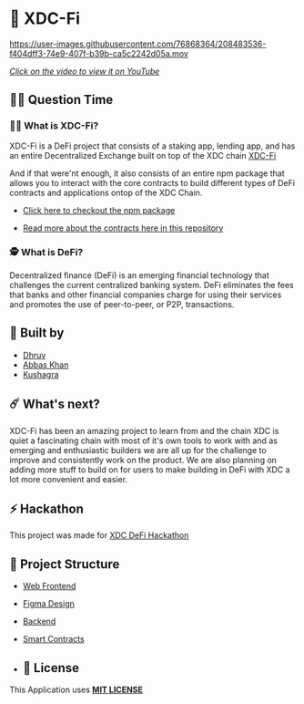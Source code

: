 # 🥳 XDC-Fi

https://user-images.githubusercontent.com/76868364/208483536-f404dff3-74e9-407f-b39b-ca5c2242d05a.mov

_[Click on the video to view it on YouTube](https://youtu.be/IxsvO4jcZ48)_

## 🤷‍♀️ Question Time

### 👨‍🔬 What is XDC-Fi?

XDC-Fi is a DeFi project that consists of a staking app, lending app, and has an entire Decentralized Exchange built on top of the XDC chain [XDC-Fi](https://sc-dex-xdc.vercel.app/)

And if that were'nt enough, it also consists of an entire npm package that allows you to interact with the core contracts to build different types of DeFi contracts and applications ontop of the XDC Chain.

- [Click here to checkout the npm package](https://www.npmjs.com/package/xdefi-contracts)

- [Read more about the contracts here in this repository](https://github.com/Dhruv-2003/XDefi-Contracts)


### 🕵️ What is DeFi?

Decentralized finance (DeFi) is an emerging financial technology that challenges the current centralized banking system. DeFi eliminates the fees that banks and other financial companies charge for using their services and promotes the use of peer-to-peer, or P2P, transactions.

## 👊 Built by

- [Dhruv](https://github.com/Dhruv-2003)
- [Abbas Khan](https://github.com/Abbas-Khann)
- [Kushagra](https://github.com/kushagrasarathe)

## ☄️ What's next?

XDC-Fi has been an amazing project to learn from and the chain XDC is quiet a fascinating chain with most of it's own tools to work with and as emerging and enthusiastic builders we are all up for the challenge to improve and consistently work on the product. We are also planning on adding more stuff to build on for users to make building in DeFi with XDC a lot more convenient and easier.

## ⚡ Hackathon

This project was made for [XDC DeFi Hackathon](https://xdc.devpost.com/?ref_feature=challenge&ref_medium=your-open-hackathons&ref_content=Submissions+open)


## 🔩 Project Structure

- [Web Frontend](https://sc-dex-xdc.vercel.app/)

- [Figma Design](https://www.figma.com/file/B27kpCwAZHRhCaRyWg26MO/xdc?node-id=0%3A1&t=rkLNcNXfLu0kWQ4A-0)

- [Backend](https://github.com/Dhruv-2003/SC-DEX-XDC/tree/main/Backend)

- [Smart Contracts](https://github.com/Dhruv-2003/SC-DEX-XDC/tree/main/Contracts)

- ## 🚫 License

This Application uses [**MIT LICENSE**](/LICENSE)
